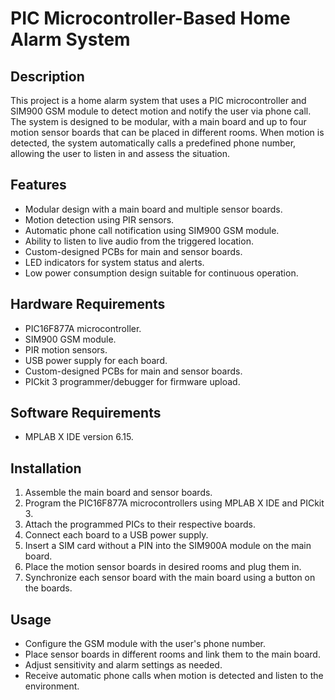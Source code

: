 # PIC Microcontroller-Based Home Alarm System

## Description
This project is a home alarm system that uses a PIC microcontroller and SIM900 GSM module to detect motion and notify the user via phone call. The system is designed to be modular, with a main board and up to four motion sensor boards that can be placed in different rooms. When motion is detected, the system automatically calls a predefined phone number, allowing the user to listen in and assess the situation.

## Features
- Modular design with a main board and multiple sensor boards.
- Motion detection using PIR sensors.
- Automatic phone call notification using SIM900 GSM module.
- Ability to listen to live audio from the triggered location.
- Custom-designed PCBs for main and sensor boards.
- LED indicators for system status and alerts.
- Low power consumption design suitable for continuous operation.

## Hardware Requirements
- PIC16F877A microcontroller.
- SIM900 GSM module.
- PIR motion sensors.
- USB power supply for each board.
- Custom-designed PCBs for main and sensor boards.
- PICkit 3 programmer/debugger for firmware upload.

## Software Requirements
- MPLAB X IDE version 6.15.

## Installation
1. Assemble the main board and sensor boards.
2. Program the PIC16F877A microcontrollers using MPLAB X IDE and PICkit 3.
3. Attach the programmed PICs to their respective boards.
4. Connect each board to a USB power supply.
5. Insert a SIM card without a PIN into the SIM900A module on the main board.
6. Place the motion sensor boards in desired rooms and plug them in.
7. Synchronize each sensor board with the main board using a button on the boards.

## Usage
- Configure the GSM module with the user's phone number.
- Place sensor boards in different rooms and link them to the main board.
- Adjust sensitivity and alarm settings as needed.
- Receive automatic phone calls when motion is detected and listen to the environment.
